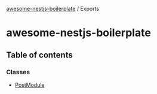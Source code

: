 [awesome-nestjs-boilerplate](README.md) / Exports

# awesome-nestjs-boilerplate

## Table of contents

### Classes

- [PostModule](classes/PostModule.md)
